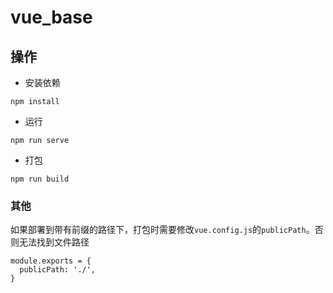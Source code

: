 # vue_base

## 操作
- 安装依赖
```
npm install
```

-  运行
```
npm run serve
```

- 打包
```
npm run build
```

### 其他
如果部署到带有前缀的路径下，打包时需要修改`vue.config.js`的`publicPath`。否则无法找到文件路径
```
module.exports = {
  publicPath: './',
}
```

